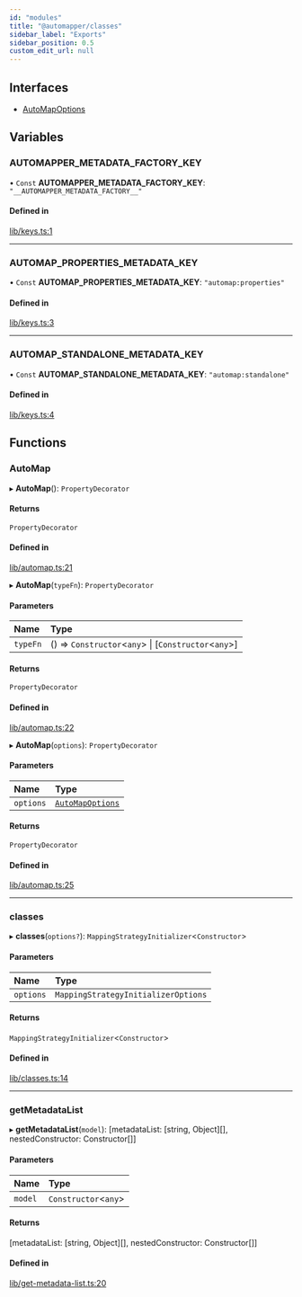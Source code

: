 ```yaml
---
id: "modules"
title: "@automapper/classes"
sidebar_label: "Exports"
sidebar_position: 0.5
custom_edit_url: null
---
```


## Interfaces

- [AutoMapOptions](interfaces/AutoMapOptions.md)

## Variables

### AUTOMAPPER\_METADATA\_FACTORY\_KEY

• `Const` **AUTOMAPPER\_METADATA\_FACTORY\_KEY**: ``"__AUTOMAPPER_METADATA_FACTORY__"``

#### Defined in

[lib/keys.ts:1](https://github.com/nartc/mapper/blob/33978de9/packages/classes/src/lib/keys.ts#L1)

___

### AUTOMAP\_PROPERTIES\_METADATA\_KEY

• `Const` **AUTOMAP\_PROPERTIES\_METADATA\_KEY**: ``"automap:properties"``

#### Defined in

[lib/keys.ts:3](https://github.com/nartc/mapper/blob/33978de9/packages/classes/src/lib/keys.ts#L3)

___

### AUTOMAP\_STANDALONE\_METADATA\_KEY

• `Const` **AUTOMAP\_STANDALONE\_METADATA\_KEY**: ``"automap:standalone"``

#### Defined in

[lib/keys.ts:4](https://github.com/nartc/mapper/blob/33978de9/packages/classes/src/lib/keys.ts#L4)

## Functions

### AutoMap

▸ **AutoMap**(): `PropertyDecorator`

#### Returns

`PropertyDecorator`

#### Defined in

[lib/automap.ts:21](https://github.com/nartc/mapper/blob/33978de9/packages/classes/src/lib/automap.ts#L21)

▸ **AutoMap**(`typeFn`): `PropertyDecorator`

#### Parameters

| Name | Type |
| :------ | :------ |
| `typeFn` | () => `Constructor`<`any`\> \| [`Constructor`<`any`\>] |

#### Returns

`PropertyDecorator`

#### Defined in

[lib/automap.ts:22](https://github.com/nartc/mapper/blob/33978de9/packages/classes/src/lib/automap.ts#L22)

▸ **AutoMap**(`options`): `PropertyDecorator`

#### Parameters

| Name | Type |
| :------ | :------ |
| `options` | [`AutoMapOptions`](interfaces/AutoMapOptions.md) |

#### Returns

`PropertyDecorator`

#### Defined in

[lib/automap.ts:25](https://github.com/nartc/mapper/blob/33978de9/packages/classes/src/lib/automap.ts#L25)

___

### classes

▸ **classes**(`options?`): `MappingStrategyInitializer`<`Constructor`\>

#### Parameters

| Name | Type |
| :------ | :------ |
| `options` | `MappingStrategyInitializerOptions` |

#### Returns

`MappingStrategyInitializer`<`Constructor`\>

#### Defined in

[lib/classes.ts:14](https://github.com/nartc/mapper/blob/33978de9/packages/classes/src/lib/classes.ts#L14)

___

### getMetadataList

▸ **getMetadataList**(`model`): [metadataList: [string, Object][], nestedConstructor: Constructor[]]

#### Parameters

| Name | Type |
| :------ | :------ |
| `model` | `Constructor`<`any`\> |

#### Returns

[metadataList: [string, Object][], nestedConstructor: Constructor[]]

#### Defined in

[lib/get-metadata-list.ts:20](https://github.com/nartc/mapper/blob/33978de9/packages/classes/src/lib/get-metadata-list.ts#L20)
